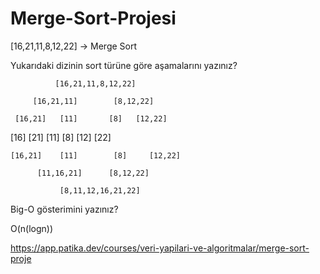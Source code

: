 # Merge-Sort-Projesi

[16,21,11,8,12,22] -> Merge Sort

Yukarıdaki dizinin sort türüne göre aşamalarını yazınız?

              [16,21,11,8,12,22]

         [16,21,11]        [8,12,22]

     [16,21]   [11]       [8]   [12,22]

[16]    [21]   [11]       [8]   [12]   [22]

    [16,21]    [11]        [8]     [12,22]

          [11,16,21]      [8,12,22]
        
               [8,11,12,16,21,22]
                
Big-O gösterimini yazınız?

O(n(logn))


https://app.patika.dev/courses/veri-yapilari-ve-algoritmalar/merge-sort-proje




